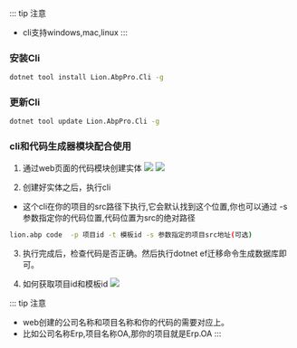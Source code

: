 
::: tip 注意
- cli支持windows,mac,linux
:::


### 安装Cli
```bash
dotnet tool install Lion.AbpPro.Cli -g
```

### 更新Cli
```bash
dotnet tool update Lion.AbpPro.Cli -g
```

###  cli和代码生成器模块配合使用
1. 通过web页面的代码模块创建实体
![](https://lion-foods.oss-cn-beijing.aliyuncs.com/vben5/code-1.png)
![](https://lion-foods.oss-cn-beijing.aliyuncs.com/vben5/code-2png.png)

2. 创建好实体之后，执行cli
- 这个cli在你的项目的src路径下执行,它会默认找到这个位置,你也可以通过 -s 参数指定你的代码位置,代码位置为src的绝对路径
```bash
lion.abp code  -p 项目id -t 模板id -s 参数指定的项目src地址(可选)
```

3. 执行完成后，检查代码是否正确。然后执行dotnet ef迁移命令生成数据库即可。

4. 如何获取项目id和模板id
![](https://lion-foods.oss-cn-beijing.aliyuncs.com/vben5/code-3.png)


::: tip 注意
- web创建的公司名称和项目名称和你的代码的需要对应上。
- 比如公司名称Erp,项目名称OA,那你的项目就是Erp.OA
:::
